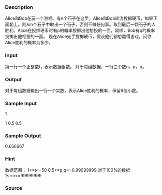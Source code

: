 
### Description
Alice和Bob在玩一个游戏。有n个石子在这里，Alice和Bob轮流投掷硬币，如果正面朝上，则从n个石子中取出一个石子，否则不做任何事。取到最后一颗石子的人胜利。Alice在投掷硬币时有p的概率投掷出他想投的一面，同样，Bob有q的概率投掷出他相投的一面。
现在Alice先手投掷硬币，假设他们都想赢得游戏，问你Alice胜利的概率为多少。


<!--EndFragment-->
### Input
第一行一个正整数t，表示数据组数。
对于每组数据，一行三个数n，p，q。


### Output
对于每组数据输出一行一个实数，表示Alice胜利的概率，保留6位小数。


### Sample Input
1

1 0.5 0.5



### Sample Output
0.666667



### Hint
数据范围：
1<=t<=50
0.5<=p,q<=0.99999999
对于100%的数据 1<=n<=99999999

### Source
